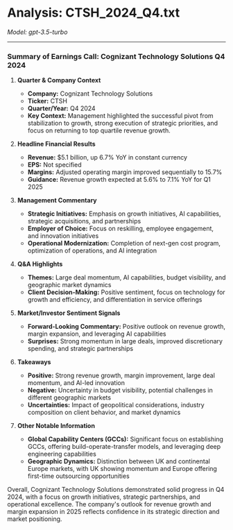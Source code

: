 # Analysis: CTSH_2024_Q4.txt

*Model: gpt-3.5-turbo*

---

### Summary of Earnings Call: Cognizant Technology Solutions Q4 2024

1. **Quarter & Company Context**
   - **Company:** Cognizant Technology Solutions
   - **Ticker:** CTSH
   - **Quarter/Year:** Q4 2024
   - **Key Context:** Management highlighted the successful pivot from stabilization to growth, strong execution of strategic priorities, and focus on returning to top quartile revenue growth.

2. **Headline Financial Results**
   - **Revenue:** $5.1 billion, up 6.7% YoY in constant currency
   - **EPS:** Not specified
   - **Margins:** Adjusted operating margin improved sequentially to 15.7%
   - **Guidance:** Revenue growth expected at 5.6% to 7.1% YoY for Q1 2025

3. **Management Commentary**
   - **Strategic Initiatives:** Emphasis on growth initiatives, AI capabilities, strategic acquisitions, and partnerships
   - **Employer of Choice:** Focus on reskilling, employee engagement, and innovation initiatives
   - **Operational Modernization:** Completion of next-gen cost program, optimization of operations, and AI integration

4. **Q&A Highlights**
   - **Themes:** Large deal momentum, AI capabilities, budget visibility, and geographic market dynamics
   - **Client Decision-Making:** Positive sentiment, focus on technology for growth and efficiency, and differentiation in service offerings

5. **Market/Investor Sentiment Signals**
   - **Forward-Looking Commentary:** Positive outlook on revenue growth, margin expansion, and leveraging AI capabilities
   - **Surprises:** Strong momentum in large deals, improved discretionary spending, and strategic partnerships

6. **Takeaways**
   - **Positive:** Strong revenue growth, margin improvement, large deal momentum, and AI-led innovation
   - **Negative:** Uncertainty in budget visibility, potential challenges in different geographic markets
   - **Uncertainties:** Impact of geopolitical considerations, industry composition on client behavior, and market dynamics

7. **Other Notable Information**
   - **Global Capability Centers (GCCs):** Significant focus on establishing GCCs, offering build-operate-transfer models, and leveraging deep engineering capabilities
   - **Geographic Dynamics:** Distinction between UK and continental Europe markets, with UK showing momentum and Europe offering first-time outsourcing opportunities

Overall, Cognizant Technology Solutions demonstrated solid progress in Q4 2024, with a focus on growth initiatives, strategic partnerships, and operational excellence. The company's outlook for revenue growth and margin expansion in 2025 reflects confidence in its strategic direction and market positioning.